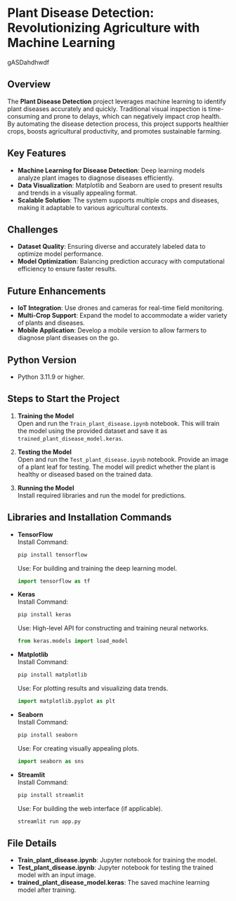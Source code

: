 # **Plant Disease Detection: Revolutionizing Agriculture with Machine Learning**  
gASDahdhwdf
## Overview  
The **Plant Disease Detection** project leverages machine learning to identify plant diseases accurately and quickly. Traditional visual inspection is time-consuming and prone to delays, which can negatively impact crop health. By automating the disease detection process, this project supports healthier crops, boosts agricultural productivity, and promotes sustainable farming.

## Key Features  
- **Machine Learning for Disease Detection**: Deep learning models analyze plant images to diagnose diseases efficiently.  
- **Data Visualization**: Matplotlib and Seaborn are used to present results and trends in a visually appealing format.  
- **Scalable Solution**: The system supports multiple crops and diseases, making it adaptable to various agricultural contexts.

## Challenges  
- **Dataset Quality**: Ensuring diverse and accurately labeled data to optimize model performance.  
- **Model Optimization**: Balancing prediction accuracy with computational efficiency to ensure faster results.

## Future Enhancements  
- **IoT Integration**: Use drones and cameras for real-time field monitoring.  
- **Multi-Crop Support**: Expand the model to accommodate a wider variety of plants and diseases.  
- **Mobile Application**: Develop a mobile version to allow farmers to diagnose plant diseases on the go.

## **Python Version**
- Python 3.11.9 or higher.

## Steps to Start the Project  

1. **Training the Model**  
   Open and run the `Train_plant_disease.ipynb` notebook. This will train the model using the provided dataset and save it as `trained_plant_disease_model.keras`.

2. **Testing the Model**  
   Open and run the `Test_plant_disease.ipynb` notebook. Provide an image of a plant leaf for testing. The model will predict whether the plant is healthy or diseased based on the trained data.

3. **Running the Model**  
   Install required libraries and run the model for predictions.

## Libraries and Installation Commands  
- **TensorFlow**  
  Install Command:  
  ```bash  
  pip install tensorflow  
  ```  
  Use: For building and training the deep learning model.  
  ```python  
  import tensorflow as tf  
  ```  
- **Keras**  
  Install Command:  
  ```bash  
  pip install keras  
  ```  
  Use: High-level API for constructing and training neural networks.  
  ```python  
  from keras.models import load_model  
  ```  
- **Matplotlib**  
  Install Command:  
  ```bash  
  pip install matplotlib  
  ```  
  Use: For plotting results and visualizing data trends.  
  ```python  
  import matplotlib.pyplot as plt  
  ```  
- **Seaborn**  
  Install Command:  
  ```bash  
  pip install seaborn  
  ```  
  Use: For creating visually appealing plots.  
  ```python  
  import seaborn as sns  
  ```  
- **Streamlit**  
  Install Command:  
  ```bash  
  pip install streamlit  
  ```  
  Use: For building the web interface (if applicable).  
  ```bash  
  streamlit run app.py  
  ```

## File Details  
- **Train_plant_disease.ipynb**: Jupyter notebook for training the model.  
- **Test_plant_disease.ipynb**: Jupyter notebook for testing the trained model with an input image.  
- **trained_plant_disease_model.keras**: The saved machine learning model after training.
